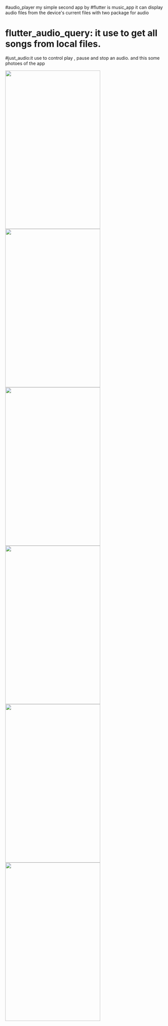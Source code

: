 
#audio_player
my simple second app by #flutter is music_app it can display audio files from the device's current files  with two package for audio
# flutter_audio_query: it use to get all songs from local files.   
#just_audio:it use to control play , pause and stop an audio.
and this some photoes of the app

<img src="https://user-images.githubusercontent.com/26661823/107838487-c6160100-6dae-11eb-8b61-3f4c0b2fa87d.png" width="300" height="500">

<img src="https://user-images.githubusercontent.com/26661823/107838488-c6ae9780-6dae-11eb-9811-fa5b6b4fc2eb.png" width="300" height="500">

<img src="https://user-images.githubusercontent.com/26661823/107838499-d8903a80-6dae-11eb-8b45-47de933f1c76.png" width="300" height="500">

<img src="https://user-images.githubusercontent.com/26661823/107838504-d9c16780-6dae-11eb-95a4-d13bd3140a1c.png" width="300" height="500">

<img src="https://user-images.githubusercontent.com/26661823/107838508-da59fe00-6dae-11eb-8e73-9637750809cb.png" width="300" height="500">

<img src="https://user-images.githubusercontent.com/26661823/107838533-ec3ba100-6dae-11eb-8840-ac8e246ecc41.png" width="300" height="500">


